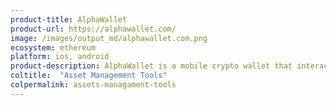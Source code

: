 ```yaml
---
product-title: AlphaWallet
product-url: https://alphawallet.com/
image: /images/output_md/alphawallet.com.png
ecosystem: ethereum
platform: ios, android
product-description: AlphaWallet is a mobile crypto wallet that interacts with smart contracts and dApps.
coltitle:  "Asset Management Tools"
colpermalink: assets-managament-tools
---
```

